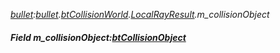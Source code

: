 _[bullet](../../modules/bullet/bullet-module.md):[bullet](../../modules/bullet/bullet-module.md).[btCollisionWorld](../../modules/bullet/bullet-btcollisionworld.md).[LocalRayResult](../../modules/bullet/bullet-btcollisionworld-localrayresult.md).m\_collisionObject_
##### Field m\_collisionObject:[btCollisionObject](../../modules/bullet/bullet-btcollisionobject.md)
